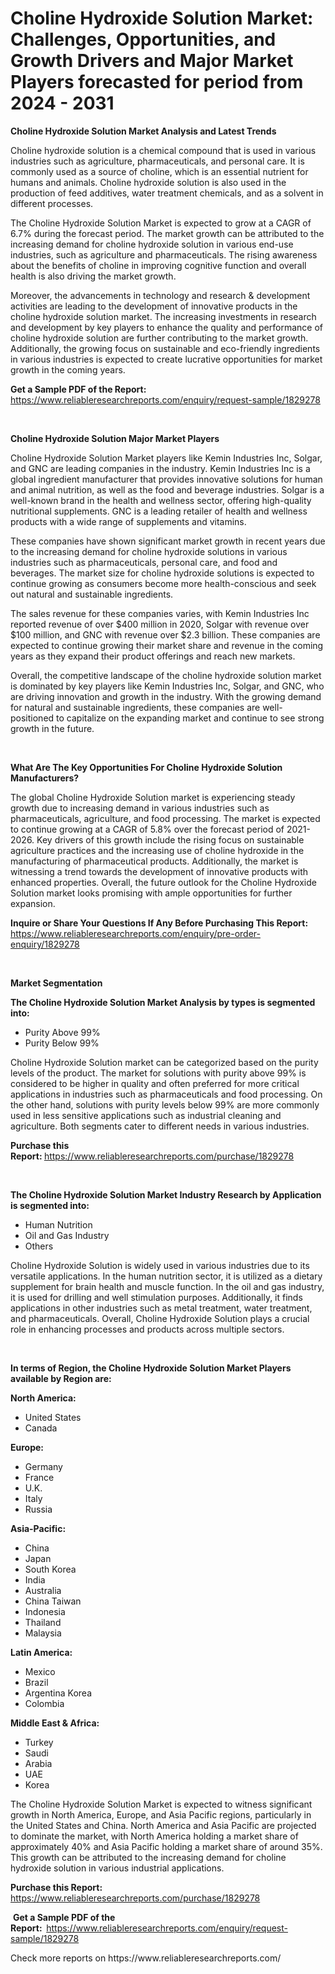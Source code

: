 <p><h1>Choline Hydroxide Solution Market: Challenges, Opportunities, and Growth Drivers and Major Market Players forecasted for period from 2024 - 2031</h1></p><p><strong>Choline Hydroxide Solution Market Analysis and Latest Trends</strong></p>
<p><p>Choline hydroxide solution is a chemical compound that is used in various industries such as agriculture, pharmaceuticals, and personal care. It is commonly used as a source of choline, which is an essential nutrient for humans and animals. Choline hydroxide solution is also used in the production of feed additives, water treatment chemicals, and as a solvent in different processes.</p><p>The Choline Hydroxide Solution Market is expected to grow at a CAGR of 6.7% during the forecast period. The market growth can be attributed to the increasing demand for choline hydroxide solution in various end-use industries, such as agriculture and pharmaceuticals. The rising awareness about the benefits of choline in improving cognitive function and overall health is also driving the market growth.</p><p>Moreover, the advancements in technology and research & development activities are leading to the development of innovative products in the choline hydroxide solution market. The increasing investments in research and development by key players to enhance the quality and performance of choline hydroxide solution are further contributing to the market growth. Additionally, the growing focus on sustainable and eco-friendly ingredients in various industries is expected to create lucrative opportunities for market growth in the coming years.</p></p>
<p><strong>Get a Sample PDF of the Report:&nbsp;</strong> <a href="https://www.reliableresearchreports.com/enquiry/request-sample/1829278">https://www.reliableresearchreports.com/enquiry/request-sample/1829278</a></p>
<p>&nbsp;</p>
<p><strong>Choline Hydroxide Solution Major Market Players</strong></p>
<p><p>Choline Hydroxide Solution Market players like Kemin Industries Inc, Solgar, and GNC are leading companies in the industry. Kemin Industries Inc is a global ingredient manufacturer that provides innovative solutions for human and animal nutrition, as well as the food and beverage industries. Solgar is a well-known brand in the health and wellness sector, offering high-quality nutritional supplements. GNC is a leading retailer of health and wellness products with a wide range of supplements and vitamins.</p><p>These companies have shown significant market growth in recent years due to the increasing demand for choline hydroxide solutions in various industries such as pharmaceuticals, personal care, and food and beverages. The market size for choline hydroxide solutions is expected to continue growing as consumers become more health-conscious and seek out natural and sustainable ingredients.</p><p>The sales revenue for these companies varies, with Kemin Industries Inc reported revenue of over $400 million in 2020, Solgar with revenue over $100 million, and GNC with revenue over $2.3 billion. These companies are expected to continue growing their market share and revenue in the coming years as they expand their product offerings and reach new markets.</p><p>Overall, the competitive landscape of the choline hydroxide solution market is dominated by key players like Kemin Industries Inc, Solgar, and GNC, who are driving innovation and growth in the industry. With the growing demand for natural and sustainable ingredients, these companies are well-positioned to capitalize on the expanding market and continue to see strong growth in the future.</p></p>
<p>&nbsp;</p>
<p><strong>What Are The Key Opportunities For Choline Hydroxide Solution Manufacturers?</strong></p>
<p><p>The global Choline Hydroxide Solution market is experiencing steady growth due to increasing demand in various industries such as pharmaceuticals, agriculture, and food processing. The market is expected to continue growing at a CAGR of 5.8% over the forecast period of 2021-2026. Key drivers of this growth include the rising focus on sustainable agriculture practices and the increasing use of choline hydroxide in the manufacturing of pharmaceutical products. Additionally, the market is witnessing a trend towards the development of innovative products with enhanced properties. Overall, the future outlook for the Choline Hydroxide Solution market looks promising with ample opportunities for further expansion.</p></p>
<p><strong>Inquire or Share Your Questions If Any Before Purchasing This Report:</strong> <a href="https://www.reliableresearchreports.com/enquiry/pre-order-enquiry/1829278">https://www.reliableresearchreports.com/enquiry/pre-order-enquiry/1829278</a></p>
<p>&nbsp;</p>
<p><strong>Market Segmentation</strong></p>
<p><strong>The Choline Hydroxide Solution Market Analysis by types is segmented into:</strong></p>
<p><ul><li>Purity Above 99%</li><li>Purity Below 99%</li></ul></p>
<p><p>Choline Hydroxide Solution market can be categorized based on the purity levels of the product. The market for solutions with purity above 99% is considered to be higher in quality and often preferred for more critical applications in industries such as pharmaceuticals and food processing. On the other hand, solutions with purity levels below 99% are more commonly used in less sensitive applications such as industrial cleaning and agriculture. Both segments cater to different needs in various industries.</p></p>
<p><strong>Purchase this Report:&nbsp;</strong><a href="https://www.reliableresearchreports.com/purchase/1829278">https://www.reliableresearchreports.com/purchase/1829278</a></p>
<p>&nbsp;</p>
<p><strong>The Choline Hydroxide Solution Market Industry Research by Application is segmented into:</strong></p>
<p><ul><li>Human Nutrition</li><li>Oil and Gas Industry</li><li>Others</li></ul></p>
<p><p>Choline Hydroxide Solution is widely used in various industries due to its versatile applications. In the human nutrition sector, it is utilized as a dietary supplement for brain health and muscle function. In the oil and gas industry, it is used for drilling and well stimulation purposes. Additionally, it finds applications in other industries such as metal treatment, water treatment, and pharmaceuticals. Overall, Choline Hydroxide Solution plays a crucial role in enhancing processes and products across multiple sectors.</p></p>
<p>&nbsp;</p>
<p><strong>In terms of Region, the Choline Hydroxide Solution Market Players available by Region are:</strong></p>
<p>
    <p> <strong> North America: </strong>
        <ul>
            <li>United States</li>
            <li>Canada</li>
        </ul>
        </p> 
    <p> <strong> Europe: </strong>
        <ul>
            <li>Germany</li>
            <li>France</li>
            <li>U.K.</li>
            <li>Italy</li>
            <li>Russia</li>
        </ul>
        </p> 
    <p> <strong> Asia-Pacific: </strong>
        <ul>
            <li>China</li>
            <li>Japan</li>
            <li>South Korea</li>
            <li>India</li>
            <li>Australia</li>
            <li>China Taiwan</li>
            <li>Indonesia</li>
            <li>Thailand</li>
            <li>Malaysia</li>
        </ul>
        </p> 
    <p> <strong> Latin America: </strong>
        <ul>
            <li>Mexico</li>
            <li>Brazil</li>
            <li>Argentina Korea</li>
            <li>Colombia</li>
        </ul>
        </p> 
    <p> <strong> Middle East & Africa: </strong>
        <ul>
            <li>Turkey</li>
            <li>Saudi</li>
            <li>Arabia</li>
            <li>UAE</li>
            <li>Korea</li>
        </ul>
    </p>
    </p>
<p><p>The Choline Hydroxide Solution Market is expected to witness significant growth in North America, Europe, and Asia Pacific regions, particularly in the United States and China. North America and Asia Pacific are projected to dominate the market, with North America holding a market share of approximately 40% and Asia Pacific holding a market share of around 35%. This growth can be attributed to the increasing demand for choline hydroxide solution in various industrial applications.</p></p>
<p><strong>Purchase this Report: </strong><a href="https://www.reliableresearchreports.com/purchase/1829278">https://www.reliableresearchreports.com/purchase/1829278</a></p>
<p>&nbsp;<strong>Get a Sample PDF of the Report:&nbsp;&nbsp;</strong><a href="https://www.reliableresearchreports.com/enquiry/request-sample/1829278">https://www.reliableresearchreports.com/enquiry/request-sample/1829278</a></p>
<p><strong></strong></p>
<p>Check more reports on https://www.reliableresearchreports.com/</p>